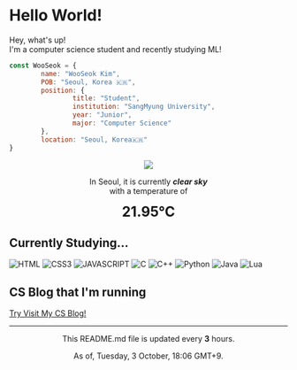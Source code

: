 <h1>Hello World!</h1>

<p>Hey, what's up! </br>
I'm a computer science student and recently studying ML!</p>

```javascript
const WooSeok = {
        name: "WooSeok Kim",
        POB: "Seoul, Korea 🇰🇷",
        position: {
                title: "Student",
                institution: "SangMyung University",
                year: "Junior",
                major: "Computer Science"
        },
        location: "Seoul, Korea🇰🇷"
}
```

<p align="center">
    <img src="http://openweathermap.org/img/wn/01d@2x.png"/>
    <p align="center">In Seoul, it is currently <b><i>clear sky</i></b><br>
    with a temperature of</p>
    <div align="center" style="font-size: 25px"><b>21.95°C</b></div>
</p>

<h2>Currently Studying...</h2>

![HTML](https://img.shields.io/badge/-HTML5-FF5733?style=for-the-badge&logo=html5&logoColor=ffffff)
![CSS3](https://img.shields.io/badge/-CSS3-307AC6?style=for-the-badge&logo=css3)
![JAVASCRIPT](https://img.shields.io/badge/-JavaScript-F7DF1E?style=for-the-badge&logo=javascript&logoColor=000000&labelColor=F7DF1E&color=F7DF1E)
![C](https://img.shields.io/badge/-C-A8B9CC?style=for-the-badge&logo=c&logoColor=000000)
![C++](https://img.shields.io/badge/-c++-00599C?style=for-the-badge&logo=c%2B%2B)
![Python](https://img.shields.io/badge/-Python-3776AB?style=for-the-badge&logo=python&logoColor=ffffff)
![Java](https://img.shields.io/badge/-Java-CC333C?style=for-the-badge&logo=java)
![Lua](https://img.shields.io/badge/-Lua-070078?style=for-the-badge&logo=lua)

<h2>CS Blog that I'm running</h2>

[Try Visit My CS Blog!](https://3seoksw.github.io)

---
<p align="center">This README.md file is updated every <b>3</b> hours.</p>
<p align="center">As of, Tuesday, 3 October, 18:06 GMT+9.</p>
